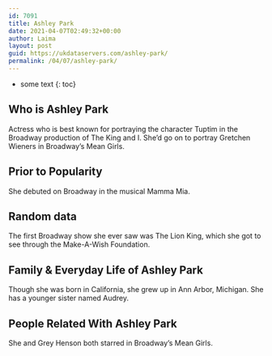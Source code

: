 ```yaml
---
id: 7091
title: Ashley Park
date: 2021-04-07T02:49:32+00:00
author: Laima
layout: post
guid: https://ukdataservers.com/ashley-park/
permalink: /04/07/ashley-park/
---
```


* some text
{: toc}


## Who is Ashley Park
                  
                  
                  
Actress who is best known for portraying the character Tuptim in the Broadway production of The King and I. She&#8217;d go on to portray Gretchen Wieners in Broadway&#8217;s Mean Girls.
                  
              
            
              
            
                
                
                
## Prior to Popularity
                  
                  
                  
She debuted on Broadway in the musical Mamma Mia.
                  
              
            
              
            
                
                
                
## Random data
                  
                  
                  
The first Broadway show she ever saw was The Lion King, which she got to see through the Make-A-Wish Foundation.
                  
              
            
              
            
                
                
                
## Family & Everyday Life of Ashley Park
                  
                  
                  
Though she was born in California, she grew up in Ann Arbor, Michigan. She has a younger sister named Audrey.
                  
              
            
              
            
                
                
                
## People Related With Ashley Park
                  
                  
                  
She and Grey Henson both starred in Broadway&#8217;s Mean Girls.
                  
              
            
              
            
                
              
            
              
              
            
            
              
            
          
          
          
